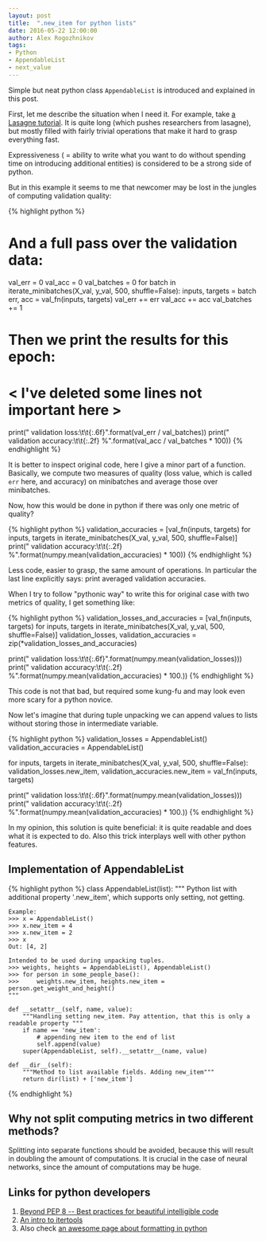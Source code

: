 ```yaml
---
layout: post
title:  ".new_item for python lists"
date: 2016-05-22 12:00:00
author: Alex Rogozhnikov
tags: 
- Python
- AppendableList
- next_value
---
```


Simple but neat python class `AppendableList` is introduced 
and explained in this post.

First, let me describe the situation when I need it.
 For example, take [a Lasagne tutorial](https://github.com/Lasagne/Lasagne/blob/5a009f98cb479c6c39157027de830a83462dabc0/examples/mnist.py).
 It is quite long (which pushes researchers from lasagne), but mostly filled with fairly trivial operations that make it hard to grasp everything fast.
 
Expressiveness ( = ability to write what you want to do without spending time on introducing additional entities) 
is considered to be a strong side of python.
 
But in this example it seems to me that newcomer may be lost in the jungles of computing validation quality:  

{% highlight python %}
# And a full pass over the validation data:
val_err = 0
val_acc = 0
val_batches = 0
for batch in iterate_minibatches(X_val, y_val, 500, shuffle=False):
    inputs, targets = batch
    err, acc = val_fn(inputs, targets)
    val_err += err
    val_acc += acc
    val_batches += 1

# Then we print the results for this epoch:

# < I've deleted some lines not important here >

print("  validation loss:\t\t{:.6f}".format(val_err / val_batches))
print("  validation accuracy:\t\t{:.2f} %".format(val_acc / val_batches * 100))
{% endhighlight %}


It is better to inspect original code, here I give a minor part of a function.  
Basically, we compute two measures of quality (loss value, which is called `err` here, and accuracy) 
on minibatches and average those over minibatches.

Now, how this would be done in python if there was only one metric of quality?

{% highlight python %}
validation_accuracies = [val_fn(inputs, targets) for inputs, targets
                         in iterate_minibatches(X_val, y_val, 500, shuffle=False)]
print("  validation accuracy:\t\t{:.2f} %".format(numpy.mean(validation_accuracies) * 100))
{% endhighlight %}

Less code, easier to grasp, the same amount of operations.
In particular the last line explicitly says: print averaged validation accuracies.
 
When I try to follow "pythonic way" to write this for original case with two metrics of quality, 
  I get something like:
  
{% highlight python %}
validation_losses_and_accuracies = [val_fn(inputs, targets) for inputs, targets
                                    in iterate_minibatches(X_val, y_val, 500, shuffle=False)]
validation_losses, validation_accuracies = zip(*validation_losses_and_accuracies)

print("  validation loss:\t\t{:.6f}".format(numpy.mean(validation_losses)))
print("  validation accuracy:\t\t{:.2f} %".format(numpy.mean(validation_accuracies) * 100.))
{% endhighlight %}

This code is not that bad, but required some kung-fu and may look even more scary for a python novice. 

Now let's imagine that during tuple unpacking we can append values 
to lists without storing those in intermediate variable.   
 
{% highlight python %}
validation_losses = AppendableList()
validation_accuracies = AppendableList()

for inputs, targets in iterate_minibatches(X_val, y_val, 500, shuffle=False):
    validation_losses.new_item, validation_accuracies.new_item = val_fn(inputs, targets)
    
print("  validation loss:\t\t{:.6f}".format(numpy.mean(validation_losses)))
print("  validation accuracy:\t\t{:.2f} %".format(numpy.mean(validation_accuracies) * 100.))
{% endhighlight %}

In my opinion, this solution is quite beneficial: it is quite readable and does what it is expected to do.
Also this trick interplays well with other python features. 
 

## Implementation of __AppendableList__

{% highlight python %}
class AppendableList(list):
    """
    Python list with additional property '.new_item', which supports only setting, not getting.
    
    Example: 
    >>> x = AppendableList()
    >>> x.new_item = 4
    >>> x.new_item = 2
    >>> x
    Out: [4, 2]
    
    Intended to be used during unpacking tuples.
    >>> weights, heights = AppendableList(), AppendableList()
    >>> for person in some_people_base():
    >>>     weights.new_item, heights.new_item = person.get_weight_and_height()    
    """
    
    def __setattr__(self, name, value):
        """Handling setting new_item. Pay attention, that this is only a readable property """
        if name == 'new_item':
            # appending new item to the end of list
            self.append(value)
        super(AppendableList, self).__setattr__(name, value)
        
    def __dir__(self):
        """Method to list available fields. Adding new_item"""
        return dir(list) + ['new_item']
{% endhighlight %}


## Why not split computing metrics in two different methods?
 
Splitting into separate functions should be avoided, because this will result in doubling the amount of computations.
It is crucial in the case of neural networks, since the amount of computations may be huge. 
 

## Links for python developers

1. [Beyond PEP 8 -- Best practices for beautiful intelligible code](https://www.youtube.com/watch?v=wf-BqAjZb8M)
2. [An intro to itertools](http://www.blog.pythonlibrary.org/2016/04/20/python-201-an-intro-to-itertools/)
3. Also check [an awesome page about formatting in python](https://pyformat.info/)  
